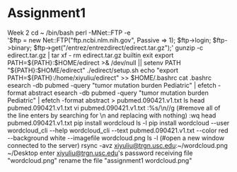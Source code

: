 # Assignment1
Week 2
cd ~
  /bin/bash
  perl -MNet::FTP -e \
    '$ftp = new Net::FTP("ftp.ncbi.nlm.nih.gov", Passive => 1);
     $ftp->login; $ftp->binary;
     $ftp->get("/entrez/entrezdirect/edirect.tar.gz");'
  gunzip -c edirect.tar.gz | tar xf -
  rm edirect.tar.gz
  builtin exit
  export PATH=${PATH}:$HOME/edirect >& /dev/null || setenv PATH "${PATH}:$HOME/edirect"
  ./edirect/setup.sh
  echo "export PATH=\${PATH}:/home/xiyuliu/edirect" >> $HOME/.bashrc
cat .bashrc
esearch -db pubmed -query "tumor mutation burden Pediatric" |   efetch -format abstract
esearch -db pubmed -query "tumor mutation burden Pediatric" |   efetch -format abstract > pubmed.090421.v1.txt
ls
head pubmed.090421.v1.txt
vi pubmed.090421.v1.txt
:%s/\n//g    (#remove all of the line enters by searching for \n and replacing with nothing)
:wq
head pubmed.090421.v1.txt
pip install wordcloud
ls -l
pip install wordcloud --user
wordcloud_cli --help
wordcloud_cli --text pubmed.090421.v1.txt --color red --background white --imagefile wordcloud.png
ls -l
(#open a new window connected to the server)
rsync -avz xiyuliu@trgn.usc.edu:~/wordcloud.png ~/Desktop
enter xiyuliu@trgn.usc.edu's password
receiving file "wordcloud.png"
rename the file "assignment1 wordcloud.png"
